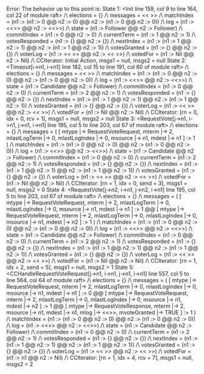 Error: The behavior up to this point is:
State 1: <Init line 159, col 9 to line 164, col 22 of module raft>
/\ elections = {}
/\ messages = << >>
/\ matchIndex = (n1 :> (n1 :> 0 @@ n2 :> 0) @@ n2 :> (n1 :> 0 @@ n2 :> 0))
/\ log = (n1 :> <<>> @@ n2 :> <<>>)
/\ state = (n1 :> Follower @@ n2 :> Follower)
/\ commitIndex = (n1 :> 0 @@ n2 :> 0)
/\ currentTerm = (n1 :> 1 @@ n2 :> 1)
/\ votesResponded = (n1 :> {} @@ n2 :> {})
/\ nextIndex = (n1 :> (n1 :> 1 @@ n2 :> 1) @@ n2 :> (n1 :> 1 @@ n2 :> 1))
/\ votesGranted = (n1 :> {} @@ n2 :> {})
/\ voterLog = (n1 :> << >> @@ n2 :> << >>)
/\ votedFor = (n1 :> Nil @@ n2 :> Nil)
/\ CCIterator: Initial Action, msgs1 = null, msgs2 = null
State 2: <Timeout[i->n1, i->n1] line 182, col 15 to line 191, col 60 of module raft>
/\ elections = {}
/\ messages = << >>
/\ matchIndex = (n1 :> (n1 :> 0 @@ n2 :> 0) @@ n2 :> (n1 :> 0 @@ n2 :> 0))
/\ log = (n1 :> <<>> @@ n2 :> <<>>)
/\ state = (n1 :> Candidate @@ n2 :> Follower)
/\ commitIndex = (n1 :> 0 @@ n2 :> 0)
/\ currentTerm = (n1 :> 2 @@ n2 :> 1)
/\ votesResponded = (n1 :> {} @@ n2 :> {})
/\ nextIndex = (n1 :> (n1 :> 1 @@ n2 :> 1) @@ n2 :> (n1 :> 1 @@ n2 :> 1))
/\ votesGranted = (n1 :> {} @@ n2 :> {})
/\ voterLog = (n1 :> << >> @@ n2 :> << >>)
/\ votedFor = (n1 :> Nil @@ n2 :> Nil)
/\ CCIterator: [rn = 0, idx = 0, rcv = 1], msgs1 = null, msgs2 = null
State 3: <RequestVote[j->n1, i->n1, j->n1, i->n1] line 195, col 5 to line 203, col 67 of module raft>
/\ elections = {}
/\ messages = ( [ mtype |-> RequestVoteRequest,
    mterm |-> 2,
    mlastLogTerm |-> 0,
    mlastLogIndex |-> 0,
    msource |-> n1,
    mdest |-> n1 ] :>
      1 )
/\ matchIndex = (n1 :> (n1 :> 0 @@ n2 :> 0) @@ n2 :> (n1 :> 0 @@ n2 :> 0))
/\ log = (n1 :> <<>> @@ n2 :> <<>>)
/\ state = (n1 :> Candidate @@ n2 :> Follower)
/\ commitIndex = (n1 :> 0 @@ n2 :> 0)
/\ currentTerm = (n1 :> 2 @@ n2 :> 1)
/\ votesResponded = (n1 :> {} @@ n2 :> {})
/\ nextIndex = (n1 :> (n1 :> 1 @@ n2 :> 1) @@ n2 :> (n1 :> 1 @@ n2 :> 1))
/\ votesGranted = (n1 :> {} @@ n2 :> {})
/\ voterLog = (n1 :> << >> @@ n2 :> << >>)
/\ votedFor = (n1 :> Nil @@ n2 :> Nil)
/\ CCIterator: [rn = 1, idx = 0, send = 3], msgs1 = null, msgs2 = 0
State 4: <RequestVote[j->n2, i->n1, j->n2, i->n1] line 195, col 5 to line 203, col 67 of module raft>
/\ elections = {}
/\ messages = ( [ mtype |-> RequestVoteRequest,
    mterm |-> 2,
    mlastLogTerm |-> 0,
    mlastLogIndex |-> 0,
    msource |-> n1,
    mdest |-> n1 ] :>
      1 @@
  [ mtype |-> RequestVoteRequest,
    mterm |-> 2,
    mlastLogTerm |-> 0,
    mlastLogIndex |-> 0,
    msource |-> n1,
    mdest |-> n2 ] :>
      1 )
/\ matchIndex = (n1 :> (n1 :> 0 @@ n2 :> 0) @@ n2 :> (n1 :> 0 @@ n2 :> 0))
/\ log = (n1 :> <<>> @@ n2 :> <<>>)
/\ state = (n1 :> Candidate @@ n2 :> Follower)
/\ commitIndex = (n1 :> 0 @@ n2 :> 0)
/\ currentTerm = (n1 :> 2 @@ n2 :> 1)
/\ votesResponded = (n1 :> {} @@ n2 :> {})
/\ nextIndex = (n1 :> (n1 :> 1 @@ n2 :> 1) @@ n2 :> (n1 :> 1 @@ n2 :> 1))
/\ votesGranted = (n1 :> {} @@ n2 :> {})
/\ voterLog = (n1 :> << >> @@ n2 :> << >>)
/\ votedFor = (n1 :> Nil @@ n2 :> Nil)
/\ CCIterator: [rn = 1, idx = 2, send = 5], msgs1 = null, msgs2 = 1
State 5: <CCHandleRequestVoteRequest[j->n1, i->n1, j->n1, i->n1] line 557, col 5 to line 564, col 64 of module raft>
/\ elections = {}
/\ messages = ( [ mtype |-> RequestVoteRequest,
    mterm |-> 2,
    mlastLogTerm |-> 0,
    mlastLogIndex |-> 0,
    msource |-> n1,
    mdest |-> n1 ] :>
      0 @@
  [ mtype |-> RequestVoteRequest,
    mterm |-> 2,
    mlastLogTerm |-> 0,
    mlastLogIndex |-> 0,
    msource |-> n1,
    mdest |-> n2 ] :>
      1 @@
  [ mtype |-> RequestVoteResponse,
    mterm |-> 2,
    msource |-> n1,
    mdest |-> n1,
    mlog |-> <<>>,
    mvoteGranted |-> TRUE ] :>
      1 )
/\ matchIndex = (n1 :> (n1 :> 0 @@ n2 :> 0) @@ n2 :> (n1 :> 0 @@ n2 :> 0))
/\ log = (n1 :> <<>> @@ n2 :> <<>>)
/\ state = (n1 :> Candidate @@ n2 :> Follower)
/\ commitIndex = (n1 :> 0 @@ n2 :> 0)
/\ currentTerm = (n1 :> 2 @@ n2 :> 1)
/\ votesResponded = (n1 :> {} @@ n2 :> {})
/\ nextIndex = (n1 :> (n1 :> 1 @@ n2 :> 1) @@ n2 :> (n1 :> 1 @@ n2 :> 1))
/\ votesGranted = (n1 :> {} @@ n2 :> {})
/\ voterLog = (n1 :> << >> @@ n2 :> << >>)
/\ votedFor = (n1 :> n1 @@ n2 :> Nil)
/\ CCIterator: [rn = 1, idx = 4, rcv = 7], msgs1 = null, msgs2 = 2